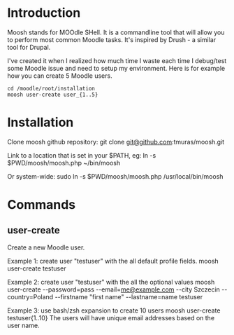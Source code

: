 Introduction
============

Moosh stands for MOOdle SHell. It is a commandline tool that will allow you to perform most common Moodle tasks. It's inspired by Drush - a similar tool for Drupal.

I've created it when I realized how much time I waste each time I debug/test some Moodle issue and need to setup my environment.
Here is for example how you can create 5 Moodle users.

    cd /moodle/root/installation
    moosh user-create user_{1..5}


Installation
============

Clone moosh github repository:
    git clone git@github.com:tmuras/moosh.git

Link to a location that is set in your $PATH, eg:
    ln -s $PWD/moosh/moosh.php ~/bin/moosh

Or system-wide:
    sudo ln -s $PWD/moosh/moosh.php /usr/local/bin/moosh


Commands
========

user-create
-----------

Create a new Moodle user.

Example 1: create user "testuser" with the all default profile fields.
    moosh user-create testuser

Example 2: create user "testuser" with the all the optional values
    moosh user-create --password=pass --email=me@example.com --city Szczecin --country=Poland --firstname "first name" --lastname=name testuser

Example 3: use bash/zsh expansion to create 10 users
    moosh user-create testuser{1..10}
The users will have unique email addresses based on the user name.